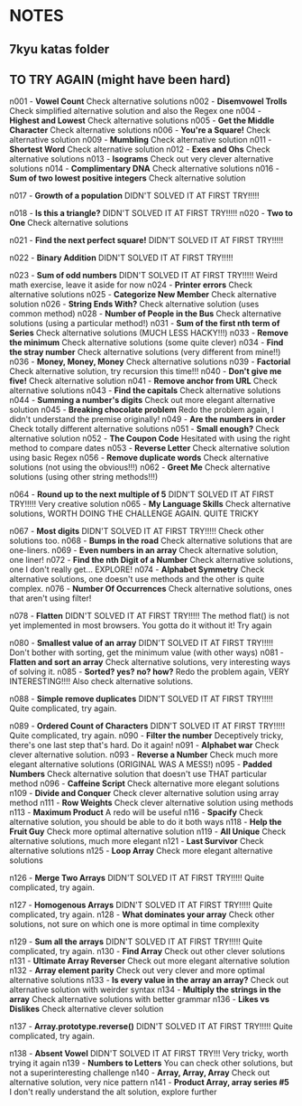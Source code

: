 # NOTES

## 7kyu katas folder

## TO TRY AGAIN (might have been hard)

n001 - **Vowel Count** Check alternative solutions
n002 - **Disemvowel Trolls** Check simplified alternative solution and also the Regex one
n004 - **Highest and Lowest** Check alternative solutions
n005 - **Get the Middle Character** Check alternative solutions
n006 - **You're a Square!** Check alternative solution
n009 - **Mumbling** Check alternative solution
n011 - **Shortest Word** Check alternative solution
n012 - **Exes and Ohs** Check alternative solutions
n013 - **Isograms** Check out very clever alternative solutions
n014 - **Complimentary DNA** Check alternative solutions
n016 - **Sum of two lowest positive integers** Check alternative solution

n017 - **Growth of a population** DIDN'T SOLVED IT AT FIRST TRY!!!!!

n018 - **Is this a triangle?** DIDN'T SOLVED IT AT FIRST TRY!!!!!
n020 - **Two to One** Check alternative solutions

n021 - **Find the next perfect square!** DIDN'T SOLVED IT AT FIRST TRY!!!!!

n022 - **Binary Addition** DIDN'T SOLVED IT AT FIRST TRY!!!!!

n023 - **Sum of odd numbers** DIDN'T SOLVED IT AT FIRST TRY!!!!! Weird math exercise, leave it aside for now
n024 - **Printer errors** Check alternative solutions
n025 - **Categorize New Member** Check alternative solution
n026 - **String Ends With?** Check alternative solution (uses common method)
n028 - **Number of People in the Bus** Check alternative solutions (using a particular method!)
n031 - **Sum of the first nth term of Series** Check alternative solutions (MUCH LESS HACKY!!!)
n033 - **Remove the minimum** Check alternative solutions (some quite clever)
n034 - **Find the stray number** Check alternative solutions (very different from mine!!)
n036 - **Money, Money, Money** Check alternative solutions
n039 - **Factorial** Check alternative solution, try recursion this time!!!
n040 - **Don't give me five!** Check alternative solution
n041 - **Remove anchor from URL** Check alternative solutions
n043 - **Find the capitals** Check alternative solutions
n044 - **Summing a number's digits** Check out more elegant alternative solution
n045 - **Breaking chocolate problem** Redo the problem again, I didn't understand the premise originally!
n049 - **Are the numbers in order** Check totally different alternative solutions
n051 - **Small enough?** Check alternative solution
n052 - **The Coupon Code** Hesitated with using the right method to compare dates
n053 - **Reverse Letter** Check alternative solution using basic Regex
n056 - **Remove duplicate words** Check alternative solutions (not using the obvious!!!)
n062 - **Greet Me** Check alternative solutions (using other string methods!!!)

n064 - **Round up to the next multiple of 5** DIDN'T SOLVED IT AT FIRST TRY!!!!! Very creative solution
n065 - **My Language Skills** Check alternative solutions, WORTH DOING THE CHALLENGE AGAIN. QUITE TRICKY

n067 - **Most digits** DIDN'T SOLVED IT AT FIRST TRY!!!!! Check other solutions too.
n068 - **Bumps in the road** Check alternative solutions that are one-liners.
n069 - **Even numbers in an array** Check alternative solution, one liner!
n072 - **Find the nth Digit of a Number** Check alternative solutions, one I don't really get... EXPLORE!
n074 - **Alphabet Symmetry** Check alternative solutions, one doesn't use methods and the other is quite complex.
n076 - **Number Of Occurrences** Check alternative solutions, ones that aren't using filter!

n078 - **Flatten** DIDN'T SOLVED IT AT FIRST TRY!!!!! The method flat() is not yet implemented in most browsers. You gotta do it without it! Try again

n080 - **Smallest value of an array** DIDN'T SOLVED IT AT FIRST TRY!!!!! Don't bother with sorting, get the minimum value (with other ways)
n081 - **Flatten and sort an array** Check alternative solutions, very interesting ways of solving it.
n085 - **Sorted? yes? no? how?** Redo the problem again, VERY INTERESTING!!!! Also check alternative solutions.

n088 - **Simple remove duplicates** DIDN'T SOLVED IT AT FIRST TRY!!!!! Quite complicated, try again.

n089 - **Ordered Count of Characters** DIDN'T SOLVED IT AT FIRST TRY!!!!! Quite complicated, try again.
n090 - **Filter the number** Deceptively tricky, there's one last step that's hard. Do it again!
n091 - **Alphabet war** Check clever alternative solution.
n093 - **Reverse a Number** Check much more elegant alternative solutions (ORIGINAL WAS A MESS!)
n095 - **Padded Numbers** Check alternative solution that doesn't use THAT particular method
n096 - **Caffeine Script** Check alternative more elegant solutions
n109 - **Divide and Conquer** Check clever alternative solution using array method
n111 - **Row Weights** Check clever alternative solution using methods
n113 - **Maximum Product** A redo will be useful
n116 - **Spacify** Check alternative solution, you should be able to do it both ways
n118 - **Help the Fruit Guy** Check more optimal alternative solution
n119 - **All Unique** Check alternative solutions, much more elegant
n121 - **Last Survivor** Check alternative solutions
n125 - **Loop Array** Check more elegant alternative solutions

n126 - **Merge Two Arrays** DIDN'T SOLVED IT AT FIRST TRY!!!!! Quite complicated, try again.

n127 - **Homogenous Arrays** DIDN'T SOLVED IT AT FIRST TRY!!!!! Quite complicated, try again.
n128 - **What dominates your array** Check other solutions, not sure on which one is more optimal in time complexity

n129 - **Sum all the arrays** DIDN'T SOLVED IT AT FIRST TRY!!!!! Quite complicated, try again.
n130 - **Find Array** Check out other clever solutions
n131 - **Ultimate Array Reverser** Check out more elegant alternative solution
n132 - **Array element parity** Check out very clever and more optimal alternative solutions
n133 - **Is every value in the array an array?** Check out alternative solution with weirder syntax
n134 - **Multiply the strings in the array** Check alternative solutions with better grammar
n136 - **Likes vs Dislikes** Check alternative clever solution

n137 - **Array.prototype.reverse()** DIDN'T SOLVED IT AT FIRST TRY!!!!! Quite complicated, try again.

n138 - **Absent Vowel** DIDN'T SOLVED IT AT FIRST TRY!!! Very tricky, worth trying it again
n139 - **Numbers to Letters** You can check other solutions, but not a superinteresting challenge
n140 - **Array, Array, Array** Check out alternative solution, very nice pattern
n141 - **Product Array, array series #5** I don't really understand the alt solution, explore further
